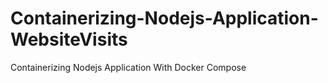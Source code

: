 # Containerizing-Nodejs-Application-WebsiteVisits
Containerizing Nodejs Application With Docker Compose 
